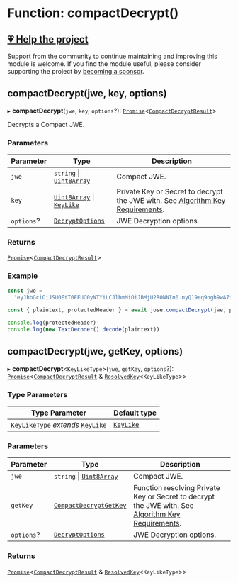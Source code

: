 # Function: compactDecrypt()

## [💗 Help the project](https://github.com/sponsors/panva)

Support from the community to continue maintaining and improving this module is welcome. If you find the module useful, please consider supporting the project by [becoming a sponsor](https://github.com/sponsors/panva).

## compactDecrypt(jwe, key, options)

▸ **compactDecrypt**(`jwe`, `key`, `options`?): [`Promise`](https://developer.mozilla.org/docs/Web/JavaScript/Reference/Global_Objects/Promise)\<[`CompactDecryptResult`](../../../../types/interfaces/CompactDecryptResult.md)\>

Decrypts a Compact JWE.

### Parameters

| Parameter | Type | Description |
| ------ | ------ | ------ |
| `jwe` | `string` \| [`Uint8Array`](https://developer.mozilla.org/docs/Web/JavaScript/Reference/Global_Objects/Uint8Array) | Compact JWE. |
| `key` | [`Uint8Array`](https://developer.mozilla.org/docs/Web/JavaScript/Reference/Global_Objects/Uint8Array) \| [`KeyLike`](../../../../types/type-aliases/KeyLike.md) | Private Key or Secret to decrypt the JWE with. See [Algorithm Key Requirements](https://github.com/panva/jose/issues/210#jwe-alg). |
| `options`? | [`DecryptOptions`](../../../../types/interfaces/DecryptOptions.md) | JWE Decryption options. |

### Returns

[`Promise`](https://developer.mozilla.org/docs/Web/JavaScript/Reference/Global_Objects/Promise)\<[`CompactDecryptResult`](../../../../types/interfaces/CompactDecryptResult.md)\>

### Example

```js
const jwe =
  'eyJhbGciOiJSU0EtT0FFUC0yNTYiLCJlbmMiOiJBMjU2R0NNIn0.nyQ19eq9ogh9wA7fFtnI2oouzy5_8b5DeLkoRMfi2yijgfTs2zEnayCEofz_qhnL-nwszabd9qUeHv0-IwvhhJJS7GUJOU3ikiIe42qcIAFme1A_Fo9CTxw4XTOy-I5qanl8So91u6hwfyN1VxAqVLsSE7_23EC-gfGEg_5znew9PyXXsOIE-K_HH7IQowRrlZ1X_bM_Liu53RzDpLDvRz59mp3S8L56YqpM8FexFGTGpEaoTcEIst375qncYt3-79IVR7gZN1RWsWgjPatfvVbnh74PglQcATSf3UUhaW0OAKn6q7r3PDx6DIKQ35bgHQg5QopuN00eIfLQL2trGw.W3grIVj5HVuAb76X.6PcuDe5D6ttWFYyv0oqqdDXfI2R8wBg1F2Q80UUA_Gv8eEimNWfxIWdLxrjzgQGSvIhxmFKuLM0.a93_Ug3uZHuczj70Zavx8Q'

const { plaintext, protectedHeader } = await jose.compactDecrypt(jwe, privateKey)

console.log(protectedHeader)
console.log(new TextDecoder().decode(plaintext))
```

## compactDecrypt(jwe, getKey, options)

▸ **compactDecrypt**\<`KeyLikeType`\>(`jwe`, `getKey`, `options`?): [`Promise`](https://developer.mozilla.org/docs/Web/JavaScript/Reference/Global_Objects/Promise)\<[`CompactDecryptResult`](../../../../types/interfaces/CompactDecryptResult.md) & [`ResolvedKey`](../../../../types/interfaces/ResolvedKey.md)\<`KeyLikeType`\>\>

### Type Parameters

| Type Parameter | Default type |
| ------ | ------ |
| `KeyLikeType` *extends* [`KeyLike`](../../../../types/type-aliases/KeyLike.md) | [`KeyLike`](../../../../types/type-aliases/KeyLike.md) |

### Parameters

| Parameter | Type | Description |
| ------ | ------ | ------ |
| `jwe` | `string` \| [`Uint8Array`](https://developer.mozilla.org/docs/Web/JavaScript/Reference/Global_Objects/Uint8Array) | Compact JWE. |
| `getKey` | [`CompactDecryptGetKey`](../interfaces/CompactDecryptGetKey.md) | Function resolving Private Key or Secret to decrypt the JWE with. See [Algorithm Key Requirements](https://github.com/panva/jose/issues/210#jwe-alg). |
| `options`? | [`DecryptOptions`](../../../../types/interfaces/DecryptOptions.md) | JWE Decryption options. |

### Returns

[`Promise`](https://developer.mozilla.org/docs/Web/JavaScript/Reference/Global_Objects/Promise)\<[`CompactDecryptResult`](../../../../types/interfaces/CompactDecryptResult.md) & [`ResolvedKey`](../../../../types/interfaces/ResolvedKey.md)\<`KeyLikeType`\>\>
